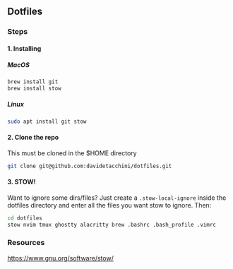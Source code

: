 ## Dotfiles

### Steps

#### 1. Installing

##### MacOS

```sh
brew install git
brew install stow
```

##### Linux

```sh
sudo apt install git stow
```

#### 2. Clone the repo

This must be cloned in the $HOME directory

```sh
git clone git@github.com:davidetacchini/dotfiles.git
```

#### 3. STOW!

Want to ignore some dirs/files? Just create a `.stow-local-ignore` inside the dotfiles directory and enter all the files you want stow to ignore. Then:

```sh
cd dotfiles
stow nvim tmux ghostty alacritty brew .bashrc .bash_profile .vimrc
```

### Resources

https://www.gnu.org/software/stow/
